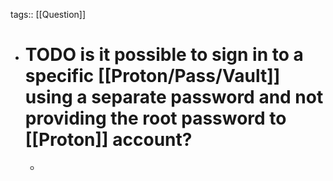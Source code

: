 tags:: [[Question]]

- # TODO is it possible to sign in to a specific [[Proton/Pass/Vault]] using a separate password and not providing the root password to [[Proton]] account?
	-